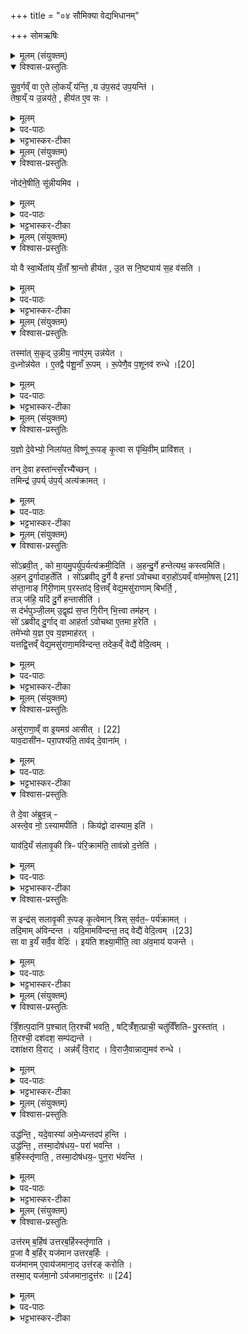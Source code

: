 +++
title = "०४ सौमिक्या वेद्यभिधानम्"

+++
सोमऋषिः

<details><summary>मूलम् (संयुक्तम्)</summary>

सु॒व॒र्गव्ँवा ए॒ते लो॒कय्ँय॑न्ति॒ य उ॑प॒सद॑ उप॒यन्ति॒ तेषा॒य्ँय उ॒न्नय॑ते॒ हीय॑त ए॒व सः 
</details>

<details open><summary>विश्वास-प्रस्तुतिः</summary>

सु॒व॒र्गव्ँ वा ए॒ते लो॒कय्ँ य॑न्ति॒ ,य उ॑प॒सद॑ उप॒यन्ति॑ ।  
तेषा॒य्ँ य उ॒न्नय॑ते॒ , हीय॑त ए॒व सः ।
</details>

<details><summary>मूलम्</summary>

सु॒व॒र्गव्ँ वा ए॒ते लो॒कय्ँ य॑न्ति॒ ,य उ॑प॒सद॑ उप॒यन्ति॑ ।  
तेषा॒य्ँ य उ॒न्नय॑ते॒ , हीय॑त ए॒व सः ।
</details>


<details><summary>पद-पाठः</summary>

सु॒व॒र्गमिति॑ सुवः-गम् । वै । ए॒ते । लो॒कम् । य॒न्ति॒ । ये । उ॒प॒सद॒ इत्यु॑प-सदः॑ । उ॒प॒यन्तीत्यु॑प-यन्ति॑ ।   

तेषा॑म् । यः । उ॒न्नय॑त॒ इत्यु॑त्-नय॑ते । हीय॑ते । ए॒व । सः ।  
</details>

<details><summary>भट्टभास्कर-टीका</summary>

1उक्तमुपसत्सु स्तनव्रतं, तत्राशक्तविषये कथं कर्तव्यमित्याह - सुवर्गमित्यादि ॥ द्वादशाहविषयमेवेति केचित् । य उपसद उपयन्ति उपगच्छन्ति स्वर्गं खल्वेते यन्ति प्राप्नुवन्ति न तुच्छसुखान्तरं तस्मादेभिर्मात्राऽपि नापचरितव्या । अवहितैरेव विहितकरणाय भवितव्यम् । एवं स्थिते तेषां मध्ये य उन्नयत उत्कृष्य नयते नयनं देहयात्रा अशनमिति यावत् । यथोक्तं स्तनव्रतमतिक्रम्य ओदनादिना देहं धारयतीत्यर्थः । यद्वा - स्तन्यं य उन्नयते उपरि नयते ओदनादेरुपर्युन्नीय भुङ्क्ते एवमपि स्तन्यमुपकृतं भवतीति । हीयत एव स इति । सः तत्कारी हीयत एव फलात्स्वर्गप्राप्तिलक्षणात् । विहितकरणात् तस्मान्नो हीयते इति ॥
</details>

<details><summary>मूलम् (संयुक्तम्)</summary>

नोद॑ने॒षीति॒ सू॑न्नीयमिव॒
</details>

<details open><summary>विश्वास-प्रस्तुतिः</summary>

नोद॑ने॒षीति॒ सू॑न्नीयमिव ।
</details>

<details><summary>मूलम्</summary>

नोद॑ने॒षीति॒ सू॑न्नीयमिव ।
</details>

<details><summary>पद-पाठः</summary>

न । उदिति॑ । अ॒ने॒षि॒ । इति॑ । सू॑न्नीय॒मिति॒ सु-उ॒न्नी॒य॒म् । इ॒व॒ । 
</details>

<details><summary>भट्टभास्कर-टीका</summary>

2इदानीमशक्तैः कथं प्रतिपत्तव्यमित्याह - नोदनेषीति सून्नीयमिवेति ॥ नोदनेषि नोन्नयनं करोमि नोन्नयनमकार्षमित्येव वा यथा वकुं शक्यते तथा सून्नीयं साधून्नेतव्यं तथाऽशितव्यं साध्वेवाशक्तैरित्यभिप्रायः, 'श्रान्तो हीयते' इति दृष्टान्तदर्शनात् । 'छन्दसि निष्टर्क्य' इत्यादिना उन्नीयशब्दो निपात्यते, ततः प्रादिसमासे अव्ययपर्वूपदप्रकृतिस्वरत्वम् । 'स्वरितो वाऽनुदात्ते पदादौ' इति स्वरितत्वम् । केचिदाहुः - उदञ्चनेषु सकृदिति कृत्वा सून्नेतव्यं भूय उन्नेतव्यं; तदयुक्तं, उन्नयनविशेषणत्वे गतित्वेन कृदुत्तरपदप्रकृतिस्वरत्वप्रसंगादिति । नयतेर्लुङि सिचि गुणे च कृते उदनेषीति रूपम् । उन्नयननिवृत्तिरेव साधीयसीति प्रदर्शनार्थमुन्नयतेररुचिं द्योतयितुमिवेत्युक्तम् ॥
</details>

<details><summary>मूलम् (संयुक्तम्)</summary>

यो वै स्वा॒र्थेता॑य्ँय॒ताँ श्रा॒न्तो हीय॑त उ॒त स नि॒ष्ट्याय॑ स॒ह व॑सति॒
</details>

<details open><summary>विश्वास-प्रस्तुतिः</summary>

यो वै स्वा॒र्थेता॑य् यँ॒ताँ श्रा॒न्तो हीय॑त , उ॒त स नि॒ष्ट्याय॑ स॒ह व॑सति ।
</details>

<details><summary>मूलम्</summary>

यो वै स्वा॒र्थेता॑य् यँ॒ताँ श्रा॒न्तो हीय॑त , उ॒त स नि॒ष्ट्याय॑ स॒ह व॑सति ।
</details>

<details><summary>पद-पाठः</summary>

यः । वै । स्वा॒र्थेता॒मिति॑ स्वार्थ-इता॑म् । य॒ताम् । श्रा॒न्तः । हीय॑ते । उ॒त । सः । नि॒ष्ट्याय॑ । स॒ह । व॒स॒ति॒ । 
</details>

<details><summary>भट्टभास्कर-टीका</summary>

3अथ योऽशक्तानामनुग्रह उक्तः तं लौकिकेन दृष्टान्तेन द्रढयितुमाह - यो वा इत्यादि ॥ स्वार्थेतां स्वार्थं गच्छतां आत्मीयं प्रयोजनं साधयितुं गच्छताम् । एतेन एतेरनुदात्तेतो भाव उक्तः । एतेः क्विप् । यतां यतमानानाम्, यतेः क्विप्, 'सावेकाचः' इति विभक्तेरुदात्तत्वम् । एतेनालस्याभाव उक्तः । यद्वा - स्वार्थेतां स्वप्रयोजनमुपगतानां यतां स्वप्रयोजनं साधयितुं गच्छताम् । एतेश्शतरि 'शतुरनुमः' इति विभक्तेरुदात्तत्वम् । ईदृशानां मध्ये यः कश्चिच्छ्रान्तो हीयते स्वार्थात्प्रच्युतो भवति, उत सोपि निष्ट्याय स्वार्थान्निर्गत्य विश्राम्य च सह वसति पुनस्स्वार्थेनैकीभूतः शेषं कार्यं सह करोति । स्त्यायतेर्ल्यपि कृदुत्तरपदप्रकृतिस्वरत्वम् । स यथा स्वार्थान्न हीयते एवमयमपि फलान्न हीयते इति ॥
</details>

<details><summary>मूलम् (संयुक्तम्)</summary>

तस्मा॑त्स॒कृदु॒न्नीय॒ नाप॑र॒मुन्न॑येत द॒ध्नोन्न॑येतै॒तद्वै प॑शू॒नाँ रू॒पँ रू॒पेणै॒व प॒शूनव॑ रुन्द्धे [20]  
</details>

<details open><summary>विश्वास-प्रस्तुतिः</summary>

तस्मा॑त् स॒कृद् उ॒न्नीय॒ नाप॑र॒म् उन्न॑येत ।  
द॒ध्नोन्न॑येत ।
ए॒तद्वै प॑शू॒नाँ रू॒पम् ।
रू॒पेणै॒व प॒शूनव॑ रुन्धे ।[20]  
</details>

<details><summary>मूलम्</summary>

तस्मा॑त् स॒कृद् उ॒न्नीय॒ नाप॑र॒म् उन्न॑येत ।  
द॒ध्नोन्न॑येत ।
ए॒तद्वै प॑शू॒नाँ रू॒पम् ।
रू॒पेणै॒व प॒शूनव॑ रुन्धे ।[20]  
</details>

<details><summary>पद-पाठः</summary>

तस्मा॑त् । स॒कृत् । उ॒न्नीयेत्यु॑त्-नीय॑ । न । अप॑रम् । उदिति॑ । न॒ये॒त॒ ।  
द॒ध्ना । उदिति॑ । न॒ये॒त॒ ।  
ए॒तत् । वै । प॒शू॒नाम् । रू॒पम् ।  
रू॒पेण॑ । ए॒व । प॒शून् । अवेति॑ । रु॒न्द्धे॒ । [20]   
</details>

<details><summary>भट्टभास्कर-टीका</summary>

4तर्हि कथमुन्नयने कृते नोदनेषीति वक्तुं शक्यते इत्याह - तस्मात्सकृदित्यादि ॥ यस्मादेवमुन्नेतव्यश्च भवाति तस्मात्सकृदेकवारमुन्नीय नापरं न पुनर्द्वितीयमुन्नयेत । तद्धि नैवोन्नीतं नैवानुन्नीतम् । उन्नयनेऽशक्तो ध्रियते, अनुन्नयने विहिताकरणदोषप्रसङ्गात् । दध्नोन्नयेतेत्यादि । गतम् । 'अस्थिदधि' इत्यादिनानङ्, अल्लोपे उदात्तनिवृत्तिस्वरेण विभक्तेरुदात्तत्वम् 'नामन्यतरस्याम्' इति नामउदात्तत्वम् ॥
</details>

<details><summary>मूलम् (संयुक्तम्)</summary>

य॒ज्ञो दे॒वेभ्यो॒ निला॑यत॒ विष्णू॑ रू॒पङ्कृ॒त्वा स पृ॑थि॒वीम्प्रावि॑श॒त्तन्दे॒वा हस्ता॑न्त्सँ॒रभ्यै॑च्छ॒न्तमिन्द्र॑ उ॒पर्यु॑प॒र्यत्य॑क्राम॒त्
</details>

<details open><summary>विश्वास-प्रस्तुतिः</summary>

य॒ज्ञो दे॒वेभ्यो॒ निला॑यत॒ विष्णू॑ रू॒पङ् कृ॒त्वा स पृ॑थि॒वीम् प्रावि॑शत् ।  

तन् दे॒वा हस्ता॑न्त्सँ॒रभ्यै॑च्छन् ।  
तमिन्द्र॑ उ॒पर्य् उ॑प॒र्य् अत्य॑क्रामत् ।
</details>

<details><summary>मूलम्</summary>

य॒ज्ञो दे॒वेभ्यो॒ निला॑यत॒ विष्णू॑ रू॒पङ् कृ॒त्वा स पृ॑थि॒वीम् प्रावि॑शत् ।  

तन् दे॒वा हस्ता॑न्त्सँ॒रभ्यै॑च्छन् ।  
तमिन्द्र॑ उ॒पर्य् उ॑प॒र्य् अत्य॑क्रामत् ।
</details>


<details><summary>पद-पाठः</summary>

य॒ज्ञः । दे॒वेभ्यः॑ । निला॑यत । विष्णुः॑ । रू॒पम् । कृ॒त्वा । 
सः । पृ॒थि॒वीम् । प्रेति॑ । अ॒वि॒श॒त् ।   
तम् । दे॒वाः । हस्तान्॑ । सँ॒रभ्येति॑ सम्-रभ्य॑ । ऐ॒च्छ॒न् ।  
तम् । इन्द्रः॑ । उ॒पर्यु॑प॒रीत्यु॒परि॑-उ॒प॒रि॒ । अतीति॑ । अ॒क्रा॒म॒त् ।  
</details>

<details><summary>भट्टभास्कर-टीका</summary>

5अथ सौमिकीं विधास्यन्नाह - यज्ञो देवेभ्य इत्यादि ॥ निलायत निरगच्छत् । अयतेर्लङि 'उपसर्गस्यायतौ ' इति लत्वम् । विष्णुर्भूत्वा रूपं च वैष्णवं व्यापनशीलमव्यक्तलक्षणं कृत्वा देवेभ्यः अगच्छत् । ततस्स पृथिवीं प्राविशत् । तं यज्ञं देवाः इन्द्रादयः हस्तान् संरभ्य अन्योन्यस्य गृहीत्वा वेष्टित्वा तमैच्छन् । यद्वा - हस्तान् संरभ्य संसृष्टान् वितत्य तं ग्रहीतुमैच्छन् । इन्द्रस्तु तं यज्ञमुपर्युपरि यत्रयत्र गतः तत्रतत्रोपर्यत्यक्रामत् अतिक्रम्य स्थितः । 'उपर्यध्यधस्सामीप्ये' इति द्विर्वचनम्, 'अनुदात्तं च' इति द्वितीयस्यानुदात्तत्वम् ॥
</details>

<details><summary>मूलम् (संयुक्तम्)</summary>

सो॑ऽब्रवी॒त्को मा॒यमु॒पर्यु॑प॒र्यत्य॑क्रमी॒दित्य॒हन्दु॒र्गे हन्तेत्यथ॒ कस्त्वमित्य॒हन्दु॒र्गादाह॒र्तेति॒ सो॑ऽब्रवीद्दु॒र्गे वै हन्ता॑वोचथा वरा॒हो॑ऽयव्ँवा॑ममो॒षः [21]  
स॒प्ता॒नाङ्गि॑री॒णाम्प॒रस्ता॑द्वि॒त्तव्ँवेद्य॒मसु॑राणाम्बिभर्ति॒ तञ्ज॑हि॒ यदि॑ दु॒र्गे हन्तासीति॒ स द॑र्भपुञ्जी॒लमु॒द्वृह्य॑ स॒प्त गि॒रीन्भि॒त्त्वा तम॑ह॒न्त्सो॑ऽब्रवीद्दु॒र्गाद्वा आह॑र्तावोचथा ए॒तमा ह॒रेति॒ तमे॑भ्यो य॒ज्ञ ए॒व य॒ज्ञमाह॑र॒द्यत्तद्वि॒त्तव्ँवेद्य॒मसु॑राणा॒मवि॑न्दन्त॒ तदेक॒व्ँवेद्यै॑ वेदि॒त्वम्
</details>

<details open><summary>विश्वास-प्रस्तुतिः</summary>

सो॑ऽब्रवी॒त् ,
को मा॒यमु॒पर्यु॑प॒र्यत्य॑क्रमी॒दिति॑ ।
अ॒हन्दु॒र्गे हन्तेत्यथ॒ कस्त्वमिति॑।  
अ॒हन् दु॒र्गादाह॒र्तेति॑ ।
सो॑ऽब्रवीद् दु॒र्गे वै हन्ता॑ ऽवोचथा वरा॒हो॑ऽयव्ँ वा॑ममो॒षस् [21]  
स॑प्ता॒नाङ् गि॑री॒णाम् प॒रस्ता॑द् वि॒त्तव्ँ वेद्य॒मसु॑राणाम् बिभर्ति॒ ,  
तञ् ज॑हि॒ यदि॑ दु॒र्गे हन्तासीति॑ ।  
स द॑र्भपुञ्जी॒लम् उ॒द्वृह्य॑ स॒प्त गि॒रीन् भि॒त्त्वा तम॑हन् ।  
सो॑ ऽब्रवीद् दु॒र्गाद् वा आह॑र्ता ऽवोचथा ए॒तमा ह॒रेति॑ ।  
तमे॑भ्यो य॒ज्ञ ए॒व य॒ज्ञमाह॑रत् ।  
यत्तद्वि॒त्तव्ँ वेद्य॒मसु॑राणा॒मवि॑न्दन्त॒ तदेक॒व्ँ वेद्यै॑ वेदि॒त्वम् ।
</details>

<details><summary>मूलम्</summary>

सो॑ऽब्रवी॒त् ,
को मा॒यमु॒पर्यु॑प॒र्यत्य॑क्रमी॒दिति॑ ।
अ॒हन्दु॒र्गे हन्तेत्यथ॒ कस्त्वमिति॑।  
अ॒हन् दु॒र्गादाह॒र्तेति॑ ।
सो॑ऽब्रवीद् दु॒र्गे वै हन्ता॑ ऽवोचथा वरा॒हो॑ऽयव्ँ वा॑ममो॒षस् [21]  
स॑प्ता॒नाङ् गि॑री॒णाम् प॒रस्ता॑द् वि॒त्तव्ँ वेद्य॒मसु॑राणाम् बिभर्ति॒ ,  
तञ् ज॑हि॒ यदि॑ दु॒र्गे हन्तासीति॑ ।  
स द॑र्भपुञ्जी॒लम् उ॒द्वृह्य॑ स॒प्त गि॒रीन् भि॒त्त्वा तम॑हन् ।  
सो॑ ऽब्रवीद् दु॒र्गाद् वा आह॑र्ता ऽवोचथा ए॒तमा ह॒रेति॑ ।  
तमे॑भ्यो य॒ज्ञ ए॒व य॒ज्ञमाह॑रत् ।  
यत्तद्वि॒त्तव्ँ वेद्य॒मसु॑राणा॒मवि॑न्दन्त॒ तदेक॒व्ँ वेद्यै॑ वेदि॒त्वम् ।
</details>

<details><summary>पद-पाठः</summary>

सः । अ॒ब्र॒वी॒त् ।  
कः । मा॒ । अ॒यम् । उ॒पर्यु॑प॒रीत्यु॒परि॑-उ॒प॒रि॒ । अतीति॑ । अ॒क्र॒मी॒त् । इति॑ ।   
अ॒हम् । दु॒र्ग इति॑ दुः-गे । हन्ता॑ । इति॑ । अथ॑ । कः । त्वम् । इति॑ ।   
अ॒हम् । दु॒र्गादिति॑ दुः-गात् । आह॒र्तेत्या-ह॒र्ता॒ । इति॑ ।   
सः । अ॒ब्र॒वी॒त् ।   
दु॒र्ग इति॑ दुः-गे । वै । हन्ता॑ । अ॒वो॒च॒थाः॒ । व॒रा॒हः । अ॒यम् । वा॒म॒मो॒ष इति॑ वाम-मो॒षः । [21]   
स॒प्ता॒नाम् । गि॒री॒णाम् । प॒रस्ता॑त् । वि॒त्तम् । वेद्य॑म् । असु॑राणाम् । बि॒भ॒र्ति॒ । तम् । ज॒हि॒ । यदि॑ । दु॒र्ग इति॑ दुः-गे । हन्ता॑ । असि॑ । इति॑ । 
सः । द॒र्भ॒पु॒ञ्जी॒लमिति॑ दर्भ-पु॒ञ्जी॒लम् । उ॒द्वृह्येत्यु॑त्-वृह्य॑ । स॒प्त । गि॒रीन् । भि॒त्त्वा । तम् । अह॑न् ।  
सः । अ॒ब्र॒वी॒त् ।   
दु॒र्गादिति॑ दुः-गात् । वै । आह॒र्तेत्या-ह॒र्ता॒ । अ॒वो॒च॒थाः॒ । ए॒तम् । एति॑ । ह॒र॒ । इति॑ ।   
तम् । ए॒भ्यः॒ । य॒ज्ञः । ए॒व । य॒ज्ञम् । एति॑ । अ॒ह॒र॒त् ।   
यत् । तत् । वि॒त्तम् । वेद्य॑म् । असु॑राणाम् । अवि॑न्दन्त । तत् । एक॑म् । वेद्यै॑ । वे॒दि॒त्वमिति॑ वेदि-त्वम् ।  
</details>

<details><summary>भट्टभास्कर-टीका</summary>

6स यज्ञोब्रवीत् - को यज्ञं मामुपर्युपर्यत्यक्रमीदिति । अद्यतनत्वाल्लङ्न भवति । लुङि 'नेटि' इति वृद्ध्यभावः । अथोचे - अहं दुर्गे हन्ता यत्रान्येन केन चिद्गन्तुं न शक्यते तत्रागन्तुं तत्र न्यञ्चं गन्तुं शक्तोहं कश्चिदिति । 'सुदुरोरधिकरणे' इति डः । हन्तेस्साधुकारिणि तृन् । एवमुक्त्वा इन्द्र एव पुनरूचे - अथ कस्त्वमिति । अथ यज्ञ ऊचे - अहं तादृशाद्दुर्गादाहर्तेति दुर्गादिष्टमाहर्तुं समर्थोहं कश्चिदिति । पूर्ववत् तृनि 'तादौ च' इति गतेः प्रकृतिस्वरत्वमुभयत्र । एवमुक्त्वा स एवाब्रवीद्यज्ञः - दुर्गे हन्तेत्यवोचथास्त्वमिदानीम् । प्रूर्ववदद्यतनत्वात् लुङेव । सत्यमुच्यते वराहः सुत्यायज्ञाख्यो वरणीयदिवसात्मा वाममोषः वननीयानां धनानां मोषकः वननीयो वा मोषकः सप्तानां गिरीणामहरात्मनां दुर्गाणां परस्तात्परतः असुराणां वित्तं वसु वेद्यं वेदितव्यं वेत्तुं वा शक्यं यावत्किंचित्तत्सर्वं बिभर्ति रक्षति तं जहीति दुर्गे हन्ताऽसि अहं दुर्गे हन्तेति यत्त्वयोक्तं यदि तत्सत्यमिति । स इन्द्रः दर्भपुञ्जीलमुद्वृह्य आदाय तेन सप्त गिरीन् भित्त्वा तमहन् तं हतवान् । हत्वा च सोब्रवीदिन्द्रः - त्वमपि दुर्गादाहर्तेत्यवोचथाः तद्यदि सत्यं यदि तथा तत्कर्तुं शक्यते तमाहर यमहं हतवानिति । अथ तं यज्ञं वराहाख्यं यज्ञ एव विष्णुरूपः एभ्यो देवेभ्य आहरत् । ततो देवा असुराणां वित्तं वेद्यं यावत्किंचित् वराहो बिभर्ति स्म तत्सर्वमविन्दन्त, यतस्तेन तत्सर्वं देवेभ्यो दत्तमित्यर्थाद्गम्यते । यदाह - यत्तदित्यादि । अहो एषां संगतं यदिदमसुराणां वित्तं वेद्यं देवा अविन्दन्त तदिदं वेद्या वेदित्वमिति । अयमभिप्रायः - वेदिलक्षणविशिष्टसंबन्धसमासादितमहिमातिशयाङ्गिना यज्ञेन यद्वित्तं वेद्यं देवा अलभन्त तदङ्गेन वेद्या अलभन्तेत्यपि हि वक्तुं शक्यते, तस्माद्वित्तं वेद्यते लभ्यते अनयेति वेदिः । कलो 'इन् सर्वधातुभ्यः' इतीन्प्रत्ययः । केचिदाहुः - विद्यत इति वेदिरिति कर्मणि इन्प्रत्ययः । यदा हिं यज्ञो देवैरलभ्यत तदा वेदिरपि लब्धेति तेषां यत्तद्वित्तं वेद्यमित्यस्योपन्यासोनर्थकस्स्यात् । तस्मात् यत्तदसुराणां वित्तं वेद्यं यज्ञेन देवा अलभन्त तत्तदङ्गस्य वेद्या वेदित्वं तद्द्वारवमिति वेदितव्यम् । इदं तावदेकं वेद्या वेदित्वम् ॥
</details>

<details><summary>मूलम् (संयुक्तम्)</summary>

असु॑राणाम् [22]  
वा इ॒यमग्र॑ आसी॒द्याव॒दासी॑नᳶ परा॒पश्य॑ति॒ ताव॑द्दे॒वाना॒न्ते दे॒वा अ॑ब्रुव॒न्नस्त्वे॒व नो॒ऽस्यामपीति॒ किय॑द्वो दास्याम॒ इति॒ याव॑दि॒यँ स॑लावृ॒की त्रिᳶ प॑रि॒क्राम॑ति॒ ताव॑न्नो द॒त्तेति॒ स इन्द्र॑स्सलावृ॒की रू॒पङ्कृ॒त्वेमान्त्रिस्स॒र्वत॒ᳶ पर्य॑क्राम॒त्तदि॒माम॑विन्दन्त॒ यदि॒मामवि॑न्दन्त॒ तद्वेद्यै॑ वेदि॒त्वम् [23]  
सा वा इ॒यँ सर्वै॒व वेदि॒रिय॑ति शक्ष्या॒मीति॒ त्वा अ॑व॒माय॑ यजन्ते
</details>

<details open><summary>विश्वास-प्रस्तुतिः</summary>

असु॑राणा॒व्ँ वा इ॒यमग्र॑ आसीत् । [22]   
याव॒दासी॑नᳶ परा॒पश्य॑ति॒ ताव॑द् दे॒वाना॑म् ।  
</details>

<details><summary>मूलम्</summary>

असु॑राणा॒व्ँ वा इ॒यमग्र॑ आसीत् । [22]   
याव॒दासी॑नᳶ परा॒पश्य॑ति॒ ताव॑द् दे॒वाना॑म् ।  
</details>


<details><summary>पद-पाठः</summary>

असु॑राणाम् । [22]  वै । इ॒यम् । अग्रे॑ । आ॒सी॒त् ।   
याव॑त् । आसी॑नः । प॒रा॒पश्य॒तीति॑ परा-पश्य॑ति । ताव॑त् । दे॒वाना॑म् ।
</details>

<details><summary>भट्टभास्कर-टीका</summary>

7अथापरं वेदित्वं दर्शयितुमाह - सुराणां वा इयमित्यादि ॥ इयं पृथिवी प्रथममग्रे असुराणामासीत् । यावदासीनः परापश्यति दूरं पश्यति तावद्देवानामासीत् ।
</details>

<details open><summary>विश्वास-प्रस्तुतिः</summary>

ते दे॒वा अ॑ब्रुव॒न्न् -  
अस्त्वे॒व नो॒ ऽस्यामपीति॑ ।
किय॑द्वो दास्याम॒ इति॑ ।  

याव॑दि॒यँ स॑लावृ॒की त्रिᳶ प॑रि॒क्राम॑ति॒ ताव॑न्नो द॒त्तेति॑ ।  
</details>

<details><summary>मूलम्</summary>

ते दे॒वा अ॑ब्रुव॒न्न् -  
अस्त्वे॒व नो॒ ऽस्यामपीति॑ ।
किय॑द्वो दास्याम॒ इति॑ ।  

याव॑दि॒यँ स॑लावृ॒की त्रिᳶ प॑रि॒क्राम॑ति॒ ताव॑न्नो द॒त्तेति॑ ।  
</details>


<details><summary>पद-पाठः</summary>


ते । दे॒वाः । अ॒ब्रु॒व॒न् ।  
अस्तु॑ । ए॒व । नः॒ । अ॒स्याम् । अपीति॑ । इति॑ ।  
किय॑त् । वः॒ । दा॒स्या॒मः॒ । इति॑ ।  

याव॑त् । इ॒यम् । स॒ला॒वृ॒की । त्रिः । प॒रि॒क्राम॒तीति॑ परि-क्राम॑ति । ताव॑त् । नः॒ । द॒त्त॒ । इति॑ ।

</details>

<details><summary>भट्टभास्कर-टीका</summary>

ते देवा अब्रुवन् - अस्यामितरस्यामपि नोस्माकं किञ्चिदस्त्वेव अवश्यमस्त्वेवेति । असुरा ऊचुः - कियद्वो युष्मभ्यं दास्याम इति । 'किमिदम्भ्यां वोघः', 'इदंकिमोरीश्की', छान्दसो वर्णलोपः । देवा ऊचिरे - यावदियं सलावृकी सालावृकीति केचित् । गजमतंगजवत् । सृगालीत्यन्ये । वानरीत्यपरे । त्रिः परिक्रामति अश्रान्ता त्रिः परिक्रामति तावन्नोऽस्मभ्यं दत्तेति ।
</details>

<details open><summary>विश्वास-प्रस्तुतिः</summary>

स इन्द्र॑स् सलावृ॒की रू॒पङ् कृ॒त्वेमान् त्रिस् स॒र्वत॒ᳶ पर्य॑क्रामत् ।  
तदि॒माम् अ॑विन्दन्त ।
यदि॒मामवि॑न्दन्त॒ तद् वेद्यै॑ वेदि॒त्वम् ।[23]  
सा वा इ॒यँ सर्वै॒व वेदिः॑ ।
इय॑ति शक्ष्या॒मीति॒ त्वा अ॑व॒माय॑ यजन्ते ।
</details>

<details><summary>मूलम्</summary>

स इन्द्र॑स् सलावृ॒की रू॒पङ् कृ॒त्वेमान् त्रिस् स॒र्वत॒ᳶ पर्य॑क्रामत् ।  
तदि॒माम् अ॑विन्दन्त ।
यदि॒मामवि॑न्दन्त॒ तद् वेद्यै॑ वेदि॒त्वम् ।[23]  
सा वा इ॒यँ सर्वै॒व वेदिः॑ ।
इय॑ति शक्ष्या॒मीति॒ त्वा अ॑व॒माय॑ यजन्ते ।
</details>

<details><summary>पद-पाठः</summary>

सः । इन्द्रः॑ । स॒ला॒वृ॒की । रू॒पम् । कृ॒त्वा । इ॒माम् । त्रिः । स॒र्वतः॑ । परीति॑ । अ॒क्रा॒म॒त् ।  
तत् । इ॒माम् । अ॒वि॒न्द॒न्त॒ ।   
यत् । इ॒माम् । अवि॑न्दन्त । तत् । वेद्यै॑ । वे॒दि॒त्वमिति॑ वेदि-त्वम् । [23]   
सा । वै । इ॒यम् । सर्वा॑ । ए॒व । वेदिः॑ ।   
इय॑ति । श॒क्ष्या॒मि॒ । इति॑ । तु । वै । अ॒व॒मायेत्य॑व-माय॑ । य॒ज॒न्ते॒ ।  
</details>

<details><summary>भट्टभास्कर-टीका</summary>

अथ स इन्द्रः तथा देवैः कृतसंकेतः सलावृकी भूत्वा रूपं रूपं च तस्याः कृत्वा परिगृह्य इमां पृथिवीं सर्वतस्सर्वां त्रिः पर्यक्रामत्, तत्तस्मादिमां पृथिवीं सर्वां देवा अविन्दन्त । इमां पृथिवीम् । तदप्येकं वेद्या वेदित्वं, तदवयवत्वात् । कर्मणीन् प्रत्ययः । सा खल्वियं सर्वैव पृथिवी वेदिः, विन्दतिकर्मत्वात् । विशेषस्तु - इयति एतावति प्रदेशे यष्टुं शक्यमिति तद्योग्यमवकाशमवमाय मित्वा ता वेदिं मन्यमानास्तत्र यजन्ते यजमानाः । तु वै इति द्वौ निपातौ, वर्णलोपश्छान्दसः ॥
</details>

<details><summary>मूलम् (संयुक्तम्)</summary>

त्रिँ॒शत्प॒दानि॑ प॒श्चात्ति॒रश्ची॑ भवति॒ षट्त्रिँ॑श॒त्प्राची॒ चतु॑र्विँशतिᳶ पु॒रस्ता॑त्ति॒रश्ची॒ दश॑दश॒ सम्प॑द्यन्ते॒ दशा॑क्षरा वि॒राडन्न॑व्ँवि॒राड्वि॒राजै॒वान्नाद्य॒मव॑ रुन्द्ध॒
</details>

<details open><summary>विश्वास-प्रस्तुतिः</summary>

त्रिँ॒शत्प॒दानि॑ प॒श्चात् ति॒रश्ची॑ भवति॒ ,
षट्त्रिँ॑श॒त्प्राची॒ चतु॑र्विँशतिᳶ पु॒रस्ता॑त् ।  
ति॒रश्ची॒ दश॑दश॒ सम्प॑द्यन्ते ।  
दशा॑क्षरा वि॒राट् । अन्न॑व्ँ वि॒राट् ।
वि॒राजै॒वान्नाद्य॒मव॑ रुन्धे ।
</details>

<details><summary>मूलम्</summary>

त्रिँ॒शत्प॒दानि॑ प॒श्चात् ति॒रश्ची॑ भवति॒ ,
षट्त्रिँ॑श॒त्प्राची॒ चतु॑र्विँशतिᳶ पु॒रस्ता॑त् ।  
ति॒रश्ची॒ दश॑दश॒ सम्प॑द्यन्ते ।  
दशा॑क्षरा वि॒राट् । अन्न॑व्ँ वि॒राट् ।
वि॒राजै॒वान्नाद्य॒मव॑ रुन्धे ।
</details>


<details><summary>पद-पाठः</summary>

त्रिँ॒शत् । प॒दानि॑ । प॒श्चात् । ति॒रश्ची॑ । भ॒व॒ति॒ । षट्त्रिँ॑श॒दिति॒ षट्-त्रिँ॒श॒त् । प्राची॑ । चतु॑र्विँशति॒रिति॒ चतुः॑-विँ॒श॒तिः॒ । पु॒रस्ता॑त् । ति॒रश्ची॑ ।   
दश॑द॒शेति॒ दश॑-द॒श॒ । समिति॑ । प॒द्य॒न्ते॒ ।   
दशा॑क्ष॒रेति॒ दश॑-अ॒क्ष॒रा॒ । वि॒राडिति॑ वि-राट् ।   
अन्न॑म् । वि॒राडिति॑ वि-राट् ।   
वि॒राजेति॑ वि-राजा॑ । ए॒व । अ॒न्नाद्य॒मित्य॑न्न-अद्य॑म् । अवेति॑ । रु॒न्द्धे॒ ।   
</details>

<details><summary>भट्टभास्कर-टीका</summary>

8अधुना कियानवकाशो वेदित्वेन गृह्यते इति तत्प्रमाणं दर्शयितुमाह - त्रिंशत्पदानीति ॥ तस्मादपरस्यां दिशि त्रिंशत्पदानि । तिरश्ची दक्षिणोत्तरायता सौमिकी वेदिर्भवति । तिर्यगञ्चतीति ऋत्विगादिना क्विनि लुप्तयोर्नकाराकारयोः 'चौ' इति पूर्वपदान्तोदात्तत्वम् । षट्त्रिंशत्पदानि प्राची भवति । पुरस्तात्पूर्वस्यां दिशि चतुर्विंशतिपदानि तिरश्ची भवति । एवं सा मातव्या । प्राग्वंशस्य मध्यमाल्ललाटिकात् त्रीन् प्राचः प्रक्रमान् प्रक्रम्य शङ्कून्निहन्ति । ततः पुरस्तात् षट्रिंशतिशङ्कुव्यापिनी रेखा पृष्ठ्या । अथ षट्त्रिंशिकायां रज्ज्वां अष्टादशोपसमस्या- परस्मादन्ताद्द्वादशसु लक्षणं पञ्चदशसु लक्षणम् । पृष्ठ्यन्तयोरन्तौ नियम्य पञ्चदशिकेन दक्षिणावायम्य शङ्कुं निहन्ति । एवमुत्तरतस्ते श्रोणी विपर्यस्तया तया अंसावुत्पादयेत् । पञ्चदशिकेन दक्षिणावायम्य शङ्कुं निहन्ति । एवमुत्तरतस्तावंसाविति । दशदशेति । त्रिंशत् षट्त्रिंशत् चतुर्विंशतिश्चेत्येकत्र पिण्डिता नवतिः । सा च दशभागहारेण ह्रियमाणा शुद्धं भागं ददातीत्यर्थः । अन्नं विराडिति । अन्नसाधनत्वात् । अन्नाद्यमन्नस्यादनम् । छान्दसो यत्, कृदुत्तरपदप्रकृतिस्वरत्वम्, 'यतोऽनावः' ॥
</details>

<details><summary>मूलम् (संयुक्तम्)</summary>

उद्ध॑न्ति॒ यदे॒वास्या॑ अमे॒ध्यन्तदप॑ ह॒न्त्युद्ध॑न्ति॒ तस्मा॒दोष॑धय॒ᳶ परा॑ भवन्ति ब॒र्हिस्स्तृ॑णाति॒ तस्मा॒दोष॑धय॒ᳶ पुन॒रा भ॑व॒न्त्य्...
</details>

<details open><summary>विश्वास-प्रस्तुतिः</summary>

उद्ध॑न्ति॒ , यदे॒वास्या॑ अमे॒ध्यन्तदप॑ ह॒न्ति ।  
उद्ध॑न्ति॒ , तस्मा॒दोष॑धय॒ᳶ परा॑ भवन्ति ।  
ब॒र्हिस्स्तृ॑णाति॒ , तस्मा॒दोष॑धय॒ᳶ पुन॒रा भ॑वन्ति ।
</details>

<details><summary>मूलम्</summary>

उद्ध॑न्ति॒ , यदे॒वास्या॑ अमे॒ध्यन्तदप॑ ह॒न्ति ।  
उद्ध॑न्ति॒ , तस्मा॒दोष॑धय॒ᳶ परा॑ भवन्ति ।  
ब॒र्हिस्स्तृ॑णाति॒ , तस्मा॒दोष॑धय॒ᳶ पुन॒रा भ॑वन्ति ।
</details>

<details><summary>पद-पाठः</summary>

उदिति॑ । ह॒न्ति॒ ।   
यत् । ए॒व । अ॒स्याः॒ । अ॒मे॒ध्यम् । तत् । अपेति॑ । ह॒न्ति॒ ।   
उदिति॑ । ह॒न्ति॒ । तस्मा॑त् । ओष॑धयः । परेति॑ । भ॒व॒न्ति॒ ।   
ब॒र्‌हिः । स्तृ॒णा॒ति॒ ।   तस्मा॑त् । ओष॑धयः । पुनः॑ । एति॑ । भ॒व॒न्ति॒ ।  
</details>

<details><summary>भट्टभास्कर-टीका</summary>

9उद्धन्तीति विधिः ॥ अमेध्यममेधार्हम् । 'ययतोश्चातदर्थे' इत्युत्तरपदान्तोदात्तत्वम् । गुणान्तरबाधनार्थं द्वितीयं विधानम् । उद्धननेनौषधयो नश्यन्ति । तस्मात् बर्हिस्स्तृणातीति विधिः । तस्मादोषधयः पुनरुद्भवन्ति ॥
</details>

<details><summary>मूलम् (संयुक्तम्)</summary>

ुत्त॑रम्ब॒र्हिष॑ उत्तरब॒र्हिस्स्तृ॑णाति प्र॒जा वै ब॒र्हिर्यज॑मान उत्तरब॒र्हिर्यज॑मानमे॒वाय॑जमाना॒दुत्त॑रङ्करोति॒ तस्मा॒द्यज॑मा॒नोऽय॑जमाना॒दुत्त॑रः ॥ [24]  
</details>

<details open><summary>विश्वास-प्रस्तुतिः</summary>

उत्त॑रम् ब॒र्हिष॑ उत्तरब॒र्हिस्स्तृ॑णाति ।  
प्र॒जा वै ब॒र्हिर् यज॑मान उत्तरब॒र्हिः ।  
यज॑मानम् ए॒वाय॑जमाना॒द् उत्त॑रङ् करोति ।   
तस्मा॒द् यज॑मा॒नो ऽय॑जमाना॒दुत्त॑रः ॥ [24]  
</details>

<details><summary>मूलम्</summary>

उत्त॑रम् ब॒र्हिष॑ उत्तरब॒र्हिस्स्तृ॑णाति ।  
प्र॒जा वै ब॒र्हिर् यज॑मान उत्तरब॒र्हिः ।  
यज॑मानम् ए॒वाय॑जमाना॒द् उत्त॑रङ् करोति ।   
तस्मा॒द् यज॑मा॒नो ऽय॑जमाना॒दुत्त॑रः ॥ [24]  
</details>

<details><summary>पद-पाठः</summary>

उत्त॑र॒मित्युत्-त॒र॒म् । ब॒र्‌हिषः॑ । उ॒त्त॒र॒ब॒र्‌हिरित्यु॑त्तर-ब॒र्‌हिः । स्तृ॒णा॒ति॒ ।   
प्र॒जा इति॑ प्र-जाः । वै । ब॒र्‌हिः । यज॑मानः । उ॒त्त॒र॒ब॒र्‌हिरित्यु॑त्तर-ब॒र्‌हिः ।   
यज॑मानम् । ए॒व । अय॑जमानात् । उत्त॑र॒मित्युत्-त॒र॒म् । क॒रो॒ति॒ ।   
तस्मा॑त् । यज॑मानः । अय॑जमानात् । उत्त॑र॒ इत्युत्-त॒रः॒ ॥ [24]  
</details>


<details><summary>भट्टभास्कर-टीका</summary>

10उत्तरमित्यादिविधिः ॥ सौमिकस्योपरि पाशुकं बर्हिस्स्तृणाति । उत्तरं च तद्बर्हिश्चेत्युत्तरबर्हिः । प्रवा वा इत्यादि । गतम् ॥

इति षष्ठे द्वितीये चतुर्थोनवाकः ॥  
</details>
